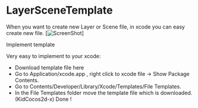 LayerSceneTemplate
==================

When you want to create new Layer or Scene file, in xcode you can easy create new file. 
[![ScreenShot](http://i.gyazo.com/59ae1559152c935a7e3e6caa3fd58ddb.png)]

Implement template

Very easy to implement to your xcode:
- Download template file here
- Go to Application/xcode.app , right click to xcode file -> Show Package Contents.
- Go to Contents/Developer/Library/Xcode/Templates/File Templates.
- In the File Templates folder move the template file which  is downloaded. (KidCocos2d-x)
Done !
